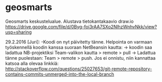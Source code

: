 # geosmarts
Geosmarts keskustelualue.
Alustava tietokantakaavio draw.io 
https://drive.google.com/file/d/0Byg-foi3rAA7SXo2NlhzWnhvNkk/view?usp=sharing

29.2.2016 [Juri]: 
  -Koodi on nyt päivitetty tänne. 
  Helpointa on varmaan työskennellä koodin kanssa suoraan NetBeansin kautta:
    -> koodin saa ladattua NB-projektiksi Team-valikon kautta > remote > pull
    -> Ladattua tänne puolestaan: Team > remote > push. Jos ei onnistu, niin kannattaa katsoa alla olevaa linkkiä:     
    http://stackoverflow.com/questions/25027653/git-remote-repository-contains-commits-unmerged-into-the-local-branch
